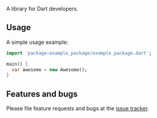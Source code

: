 A library for Dart developers.

## Usage

A simple usage example:

```dart
import 'package:example_package/example_package.dart';

main() {
  var awesome = new Awesome();
}
```

## Features and bugs

Please file feature requests and bugs at the [issue tracker][tracker].

[tracker]: http://example.com/issues/replaceme
